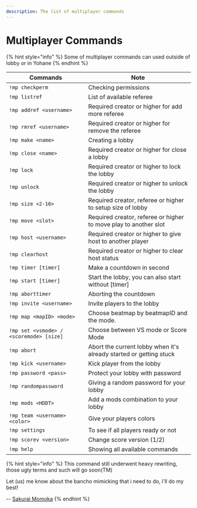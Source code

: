 ```yaml
---
description: The list of multiplayer commands
---
```


# Multiplayer Commands

{% hint style="info" %}
Some of multiplayer commands can used outside of lobby or in Yohane
{% endhint %}

| Commands                                | Note                                                               |
| --------------------------------------- | ------------------------------------------------------------------ |
| `!mp checkperm`                         | Checking permissions                                               |
| `!mp listref`                           | List of available referee                                          |
| `!mp addref <username>`                 | Required creator or higher for add more referee                    |
| `!mp rmref <username>`                  | Required creator or higher for remove the referee                  |
| `!mp make <name>`                       | Creating a lobby                                                   |
| `!mp close <name>`                      | Required creator or higher for close a lobby                       |
| `!mp lock`                              | Required creator or higher to lock the lobby                       |
| `!mp unlock`                            | Required creator or higher to unlock the lobby                     |
| `!mp size <2-16>`                       | Required creator, referee or higher to setup size of lobby         |
| `!mp move <slot>`                       | Required creator, referee or higher to move play to another slot   |
| `!mp host <username>`                   | Required creator or higher to give host to another player          |
| `!mp clearhost`                         | Required creator or higher to clear host status                    |
| `!mp timer [timer]`                     | Make a countdown in second                                         |
| `!mp start [timer]`                     | Start the lobby, you can also start without \[timer]               |
| `!mp aborttimer`                        | Aborting the countdown                                             |
| `!mp invite <username>`                 | Invite players to the lobby                                        |
| `!mp map <mapID> <mode>`                | Choose beatmap by beatmapID and the mode.                          |
| `!mp set <vsmode> / <scoremode> [size]` | Choose between VS mode or Score Mode                               |
| `!mp abort`                             | Abort the current lobby when it's already started or getting stuck |
| `!mp kick <username>`                   | Kick player from the lobby                                         |
| `!mp password <pass>`                   | Protect your lobby with password                                   |
| `!mp randompassword`                    | Giving a random password for your lobby                            |
| `!mp mods <HDDT>`                       | Add a mods combination to your lobby                               |
| `!mp team <username> <color>`           | Give your players colors                                           |
| `!mp settings`                          | To see if all players ready or not                                 |
| `!mp scorev <version>`                  | Change score version (1/2)                                         |
| `!mp help`                              | Showing all available commands                                     |

{% hint style="info" %}
This command still underwent heavy rewriting, those ugly terms and such will go soon(TM)

Let (us) me know about the bancho mimicking that i need to do, i'll do my best!

\-- [Sakurai Momoka](https://osu.datenshi.pw/u/3)
{% endhint %}
